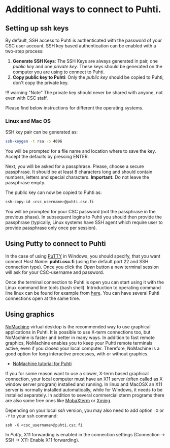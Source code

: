 # Additional ways to connect to Puhti.

## Setting up ssh keys

By default, SSH access to Puhti is authenticated with the password of
your CSC user account. SSH key based authentication can be enabled
with a two-step process:

1. **Generate SSH Keys**: The SSH Keys are always generated in pair,
   one *public key* and one *private key*. These keys should be generated
   on the computer you are using to connect to Puhti. 
2. **Copy public key to Puhti**: Only the *public key* should be
   copied to Puhti, don't copy the private key. 

!!! warning "Note"
    The private key should never be shared with anyone, not even with
    CSC staff.

Please find below instructions for different the operating systems.

### Linux and Mac OS

SSH key pair can be generated as:

```bash
ssh-keygen -t rsa -b 4096
```

You will be prompted for a file name and location where to save the
key. Accept the defaults by pressing ENTER.

Next, you will be asked for a passphrase. Please, choose a secure
passphrase. It should be at least 8 characters long and should contain
numbers, letters and special characters. **Important:** Do not leave
the passphrase empty.

The public key can now be copied to Puhti as:

```bash
ssh-copy-id <csc_username>@puhti.csc.fi
```

You will be prompted for your CSC password (not the passphrase in the
previous phase). In subsequent logins to Puhti you should then provide
the passphrase (typically, Linux systems have SSH agent which require
user to provide passphrase only once per session).



## Using Putty to connect to Puhti

In the case of using [PuTTY](https://putty.org/) in Windows, you should specify, that you want connect _Host Name_: **puhti.csc.fi** (using the default port 22 and SSH connection type). Once you click the _Open_ button a new terminal session will ask for your CSC-username and password.

Once the terminal connection to Puhti is open you can start using it with the Linux command line tools (bash shell). Introduction to
operating command line linux can be found for example from [here](https://research.csc.fi/csc-guide-linux-basics-for-csc). You can have several Puhti connections open at the same time.


## Using graphics

[NoMachine](../apps/nomachine.md) virtual desktop is the recommended way to use graphical applications in Puhti.
It is possible to use X-term connections too, but NoMachine is faster and better in many ways.
In addition to fast remote graphics, NoMachine enables you to 
keep your Puhti remote terminals active, even if you closed your local computer. 
Therefore, NoMachine is a good option for long interactive processes, with or without graphics.

*   [NoMachine tutorial for Puhti](../support/tutorials/nomachine-usage.md)

If you for some reason want to use a slower, X-term based graphical connection, your local computer must have an X11 server
(often called as X window server program) installed and running. In linux and MacOSX an X11 server is 
normally installed automatically, while for Windows, it needs to be installed separately. 
In addition to several commercial xterm programs there are also some free ones 
like [MobaXterm](https://mobaxterm.mobatek.net/) or [Xming](http://www.straightrunning.com/XmingNotes/).

Depending on your local _ssh_ version, you may also need to add option `-X` or `-Y` to your ssh command:
```
ssh -X <csc_username>@puhti.csc.fi
```

In _Putty_, X11 forwarding is enabled in the connection settings (Connection -> SSH -> X11: Enable X11 forwarding).





